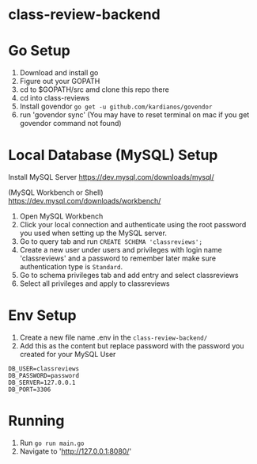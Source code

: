 # class-review-backend

# Go Setup
1. Download and install go
2. Figure out your GOPATH
3. cd to $GOPATH/src amd clone this repo there
4. cd into class-reviews
5. Install govendor `go get -u github.com/kardianos/govendor`
6. run 'govendor sync' (You may have to reset terminal on mac if you get govendor command not found)



# Local Database (MySQL) Setup
Install MySQL Server
https://dev.mysql.com/downloads/mysql/


(MySQL Workbench or Shell) 
https://dev.mysql.com/downloads/workbench/

1. Open MySQL Workbench
2. Click your local connection and authenticate using the root password you used when setting up the MySQL server.
3. Go to query tab and run `CREATE SCHEMA 'classreviews';`
4. Create a new user under users and privileges with login name 'classreviews' and a password to remember later make sure authentication type is `Standard`.
6. Go to schema privileges tab and add entry and select classreviews
7. Select all privileges and apply to classreviews

# Env Setup
1. Create a new file name .env in the `class-review-backend/`
2. Add this as the content but replace password with the password you created for your MySQL User

```DB_NAME=classreviews
DB_USER=classreviews
DB_PASSWORD=password
DB_SERVER=127.0.0.1
DB_PORT=3306
```

# Running
1. Run `go run main.go`
2. Navigate to 'http://127.0.0.1:8080/' 

